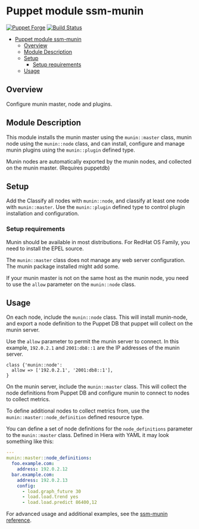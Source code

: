 # Puppet module ssm-munin

[![Puppet Forge](https://img.shields.io/puppetforge/v/ssm/munin.svg)](https://forge.puppetlabs.com/ssm/munin)
[![Build Status](https://travis-ci.org/ssm/ssm-munin.png?branch=master)](https://travis-ci.org/ssm/ssm-munin)

- [Puppet module ssm-munin](#puppet-module-ssm-munin)
  - [Overview](#overview)
  - [Module Description](#module-description)
  - [Setup](#setup)
    - [Setup requirements](#setup-requirements)
  - [Usage](#usage)

## Overview

Configure munin master, node and plugins.

## Module Description

This module installs the munin master using the `munin::master` class, munin
node using the `munin::node` class, and can install, configure and manage munin
plugins using the `munin::plugin` defined type.

Munin nodes are automatically exported by the munin nodes, and collected on the
munin master. (Requires puppetdb)

## Setup

Add the Classify all nodes with `munin::node`, and classify at least one node
with `munin::master`. Use the `munin::plugin` defined type to control plugin
installation and configuration.

### Setup requirements

Munin should be available in most distributions. For RedHat OS Family, you need
to install the EPEL source.

The `munin::master` class does not manage any web server configuration. The
munin package installed might add some.

If your munin master is not on the same host as the munin node, you need to use
the `allow` parameter on the `munin::node` class.

## Usage

On each node, include the `munin::node` class. This will install munin-node,
and export a node definition to the Puppet DB that puppet will collect on the
munin server.

Use the `allow` parameter to permit the munin server to connect. In this
example, `192.0.2.1` and `2001:db8::1` are the IP addresses of the munin
server.

```puppet
class {'munin::node':
  allow => ['192.0.2.1', '2001:db8::1'],
}
```

On the munin server, include the `munin::master` class. This will collect the
node definitions from Puppet DB and configure munin to connect to nodes to
collect metrics.

To define additional nodes to collect metrics from, use the
`munin::master::node_definition` defined resource type.

You can define a set of node definitions for the `node_definitions` parameter
to the `munin::master` class. Defined in Hiera with YAML it may look something
like this:

```yaml
---
munin::master::node_definitions:
  foo.example.com:
    address: 192.0.2.12
  bar.example.com:
    address: 192.0.2.13
    config:
      - load.graph_future 30
      - load.load.trend yes
      - load.load.predict 86400,12
```

For advanced usage and additional examples, see the [ssm-munin
reference](REFERENCE.md).
